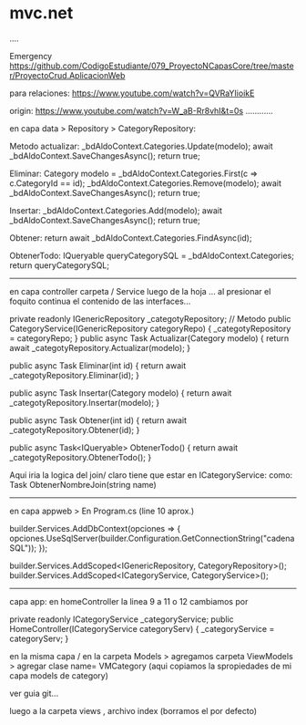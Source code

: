 # mvc.net

....

Emergency
https://github.com/CodigoEstudiante/079_ProyectoNCapasCore/tree/master/ProyectoCrud.AplicacionWeb

para relaciones:
https://www.youtube.com/watch?v=QVRaYIioikE

origin:
https://www.youtube.com/watch?v=W_aB-Rr8vhI&t=0s
............

en capa data > Repository > CategoryRepository:

Metodo actualizar:
_bdAldoContext.Categories.Update(modelo);
await _bdAldoContext.SaveChangesAsync();
return true;

Eliminar:
Category modelo = _bdAldoContext.Categories.First(c => c.CategoryId == id);
_bdAldoContext.Categories.Remove(modelo);
await _bdAldoContext.SaveChangesAsync();
return true;

Insertar:
_bdAldoContext.Categories.Add(modelo);
await _bdAldoContext.SaveChangesAsync();
return true;

Obtener: 
return await _bdAldoContext.Categories.FindAsync(id);


ObtenerTodo:
IQueryable<Category> queryCategorySQL = _bdAldoContext.Categories;
return queryCategorySQL;

--------
en capa controller
carpeta / Service
luego de la hoja ... al presionar el foquito continua el contenido de las interfaces...

private readonly IGenericRepository<Category> _categotyRepository;
// Metodo
public CategoryService(IGenericRepository<Category> categoryRepo)
{
    _categotyRepository = categoryRepo;
}
public async Task<bool> Actualizar(Category modelo)
{
    return await _categotyRepository.Actualizar(modelo);
}

public async Task<bool> Eliminar(int id)
{
    return await _categotyRepository.Eliminar(id);
}

public async Task<bool> Insertar(Category modelo)
{
    return await _categotyRepository.Insertar(modelo);
}

public async Task<Category> Obtener(int id)
{
    return await _categotyRepository.Obtener(id);
}

public async Task<IQueryable<Category>> ObtenerTodo()
{
    return await _categotyRepository.ObtenerTodo();
}

Aqui iria la logica del join/ claro tiene que estar en ICategoryService: como: Task<Category> ObtenerNombreJoin(string name)


---------------
en capa appweb > En Program.cs (line 10 aprox.)

builder.Services.AddDbContext<BdAldoContext>(opciones =>
{
    opciones.UseSqlServer(builder.Configuration.GetConnectionString("cadenaSQL"));
});

builder.Services.AddScoped<IGenericRepository<Category>, CategoryRepository>();
builder.Services.AddScoped<ICategoryService, CategoryService>();

---
capa app:  en homeController
la linea 9 a 11 o 12 cambiamos por 

private readonly ICategoryService _categoryService;
public HomeController(ICategoryService categoryServ)
{
    _categoryService = categoryServ;
}

en la misma capa / en la carpeta Models > agregamos carpeta ViewModels > agregar clase name= VMCategory (aqui copiamos la spropiedades de mi capa models de category)

ver guia git...

luego a la carpeta views , archivo index (borramos el por defecto)

